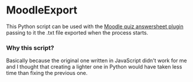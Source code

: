 MoodleExport
===
This Python script can be used with the [Moodle quiz answersheet plugin](https://moodle.org/plugins/quiz_answersheets) passing to it the .txt file exported when the process starts.

### Why this script?
Basically because the original one written in JavaScript didn't work for me and I thought that creating a lighter one in Python would have taken less time than fixing the previous one.
